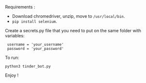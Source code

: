Requirements : 
 - Download chromedriver, unzip, move to `/usr/local/bin`.
 - `pip install selenium`.

Create a secrets.py file that you need to put on the same folder with variables:
``` 
 username = 'your_username'
 password = 'your_password'
```

To run:
``` 
python3 tinder_bot.py
``` 

Enjoy !
